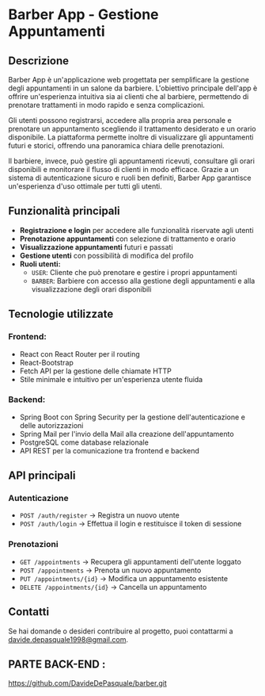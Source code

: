 # Barber App - Gestione Appuntamenti

## Descrizione

Barber App è un'applicazione web progettata per semplificare la gestione degli appuntamenti in un salone da barbiere. L'obiettivo principale dell'app è offrire un'esperienza intuitiva sia ai clienti che al barbiere, permettendo di prenotare trattamenti in modo rapido e senza complicazioni.

Gli utenti possono registrarsi, accedere alla propria area personale e prenotare un appuntamento scegliendo il trattamento desiderato e un orario disponibile. La piattaforma permette inoltre di visualizzare gli appuntamenti futuri e storici, offrendo una panoramica chiara delle prenotazioni.

Il barbiere, invece, può gestire gli appuntamenti ricevuti, consultare gli orari disponibili e monitorare il flusso di clienti in modo efficace. Grazie a un sistema di autenticazione sicuro e ruoli ben definiti, Barber App garantisce un'esperienza d'uso ottimale per tutti gli utenti.

## Funzionalità principali

- **Registrazione e login** per accedere alle funzionalità riservate agli utenti
- **Prenotazione appuntamenti** con selezione di trattamento e orario
- **Visualizzazione appuntamenti** futuri e passati
- **Gestione utenti** con possibilità di modifica del profilo
- **Ruoli utenti:**
  - `USER`: Cliente che può prenotare e gestire i propri appuntamenti
  - `BARBER`: Barbiere con accesso alla gestione degli appuntamenti e alla visualizzazione degli orari disponibili

## Tecnologie utilizzate

### **Frontend:**

- React con React Router per il routing
- React-Bootstrap
- Fetch API per la gestione delle chiamate HTTP
- Stile minimale e intuitivo per un'esperienza utente fluida

### **Backend:**

- Spring Boot con Spring Security per la gestione dell'autenticazione e delle autorizzazioni
- Spring Mail per l'invio della Mail alla creazione dell'appuntamento
- PostgreSQL come database relazionale
- API REST per la comunicazione tra frontend e backend

## API principali

### **Autenticazione**

- `POST /auth/register` → Registra un nuovo utente
- `POST /auth/login` → Effettua il login e restituisce il token di sessione

### **Prenotazioni**

- `GET /appointments` → Recupera gli appuntamenti dell'utente loggato
- `POST /appointments` → Prenota un nuovo appuntamento
- `PUT /appointments/{id}` → Modifica un appuntamento esistente
- `DELETE /appointments/{id}` → Cancella un appuntamento

## Contatti

Se hai domande o desideri contribuire al progetto, puoi contattarmi a [davide.depasquale1998@gmail.com](mailto:davide.depasquale1998@gmail.com).

## PARTE BACK-END :

https://github.com/DavideDePasquale/barber.git
